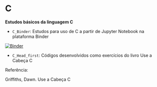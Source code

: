 

# C
**Estudos básicos da linguagem C**


* `C_Binder`: Estudos para uso de C a partir de Jupyter Notebook na plataforma Binder

[![Binder](https://mybinder.org/badge_logo.svg)](https://mybinder.org/v2/gh/janiosl/C/HEAD)

* `C_Head_first`: Códigos desenvolvidos como exercícios do livro Use a Cabeça C

Referência:

Griffiths, Dawn. Use a Cabeça C


